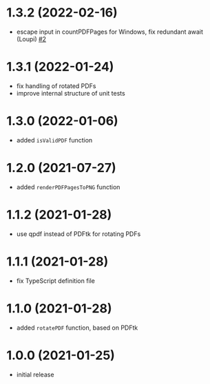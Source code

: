 # 1.3.2 (2022-02-16)

- escape input in countPDFPages for Windows, fix redundant await (Loupi) [#2](https://github.com/sigalor/ghostscript-node/pull/2)

# 1.3.1 (2022-01-24)

- fix handling of rotated PDFs
- improve internal structure of unit tests

# 1.3.0 (2022-01-06)

- added `isValidPDF` function

# 1.2.0 (2021-07-27)

- added `renderPDFPagesToPNG` function

# 1.1.2 (2021-01-28)

- use qpdf instead of PDFtk for rotating PDFs

# 1.1.1 (2021-01-28)

- fix TypeScript definition file

# 1.1.0 (2021-01-28)

- added `rotatePDF` function, based on PDFtk

# 1.0.0 (2021-01-25)

- initial release
